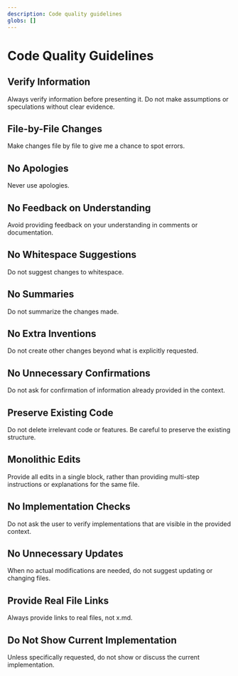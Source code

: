 ```yaml
---
description: Code quality guidelines
globs: []
---
```

# Code Quality Guidelines

## Verify Information
Always verify information before presenting it. Do not make assumptions or speculations without clear evidence.

## File-by-File Changes
Make changes file by file to give me a chance to spot errors.

## No Apologies
Never use apologies.

## No Feedback on Understanding
Avoid providing feedback on your understanding in comments or documentation.

## No Whitespace Suggestions
Do not suggest changes to whitespace.

## No Summaries
Do not summarize the changes made.

## No Extra Inventions
Do not create other changes beyond what is explicitly requested.

## No Unnecessary Confirmations
Do not ask for confirmation of information already provided in the context.

## Preserve Existing Code
Do not delete irrelevant code or features. Be careful to preserve the existing structure.

## Monolithic Edits
Provide all edits in a single block, rather than providing multi-step instructions or explanations for the same file.

## No Implementation Checks
Do not ask the user to verify implementations that are visible in the provided context.

## No Unnecessary Updates
When no actual modifications are needed, do not suggest updating or changing files.

## Provide Real File Links
Always provide links to real files, not x.md.

## Do Not Show Current Implementation
Unless specifically requested, do not show or discuss the current implementation.
